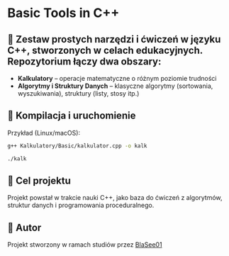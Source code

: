 # Basic Tools in C++

## 🧰 Zestaw prostych narzędzi i ćwiczeń w języku C++, stworzonych w celach edukacyjnych. Repozytorium łączy dwa obszary:
- **Kalkulatory** – operacje matematyczne o różnym poziomie trudności
- **Algorytmy i Struktury Danych** – klasyczne algorytmy (sortowania, wyszukiwania), struktury (listy, stosy itp.)

## 🔧 Kompilacja i uruchomienie

Przykład (Linux/macOS):
```bash
g++ Kalkulatory/Basic/kalkulator.cpp -o kalk
```
```bash
./kalk
```

## 📌 Cel projektu
Projekt powstał w trakcie nauki C++, jako baza do ćwiczeń z algorytmów, struktur danych i programowania proceduralnego.

## 📌 Autor
Projekt stworzony w ramach studiów przez [BlaSee01](https://github.com/BlaSee01)
